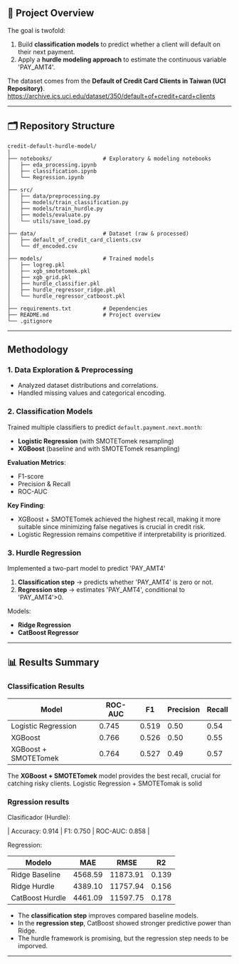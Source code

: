 ## 📌 Project Overview

The goal is twofold:

1. Build **classification models** to predict whether a client will default on their next payment.
2. Apply a **hurdle modeling approach** to estimate the continuous variable 'PAY_AMT4'.

The dataset comes from the **Default of Credit Card Clients in Taiwan (UCI Repository)**.
https://archive.ics.uci.edu/dataset/350/default+of+credit+card+clients

---

## 🗂️ Repository Structure

```
credit-default-hurdle-model/
│
├── notebooks/                # Exploratory & modeling notebooks
│   ├── eda_processing.ipynb
│   ├── classification.ipynb
│   └── Regression.ipynb
│
├── src/                      
│   ├── data/preprocessing.py
│   ├── models/train_classification.py
│   ├── models/train_hurdle.py
│   ├── models/evaluate.py
│   └── utils/save_load.py
│
├── data/                     # Dataset (raw & processed)
│   ├── default_of_credit_card_clients.csv
│   └── df_encoded.csv
│
├── models/                   # Trained models
│   ├── logreg.pkl
│   ├── xgb_smotetomek.pkl
│   ├── xgb_grid.pkl
│   ├── hurdle_classifier.pkl
│   ├── hurdle_regressor_ridge.pkl
│   └── hurdle_regressor_catboost.pkl
│
├── requirements.txt          # Dependencies
├── README.md                 # Project overview
└── .gitignore
```

---

## Methodology

### 1. Data Exploration & Preprocessing

* Analyzed dataset distributions and correlations.
* Handled missing values and categorical encoding.

### 2. Classification Models

Trained multiple classifiers to predict `default.payment.next.month`:

* **Logistic Regression** (with SMOTETomek resampling)
* **XGBoost** (baseline and with SMOTETomek resampling)

**Evaluation Metrics**:

* F1-score
* Precision & Recall
* ROC-AUC

**Key Finding**:

* XGBoost + SMOTETomek achieved the highest recall, making it more suitable since minimizing false negatives is crucial in credit risk.
* Logistic Regression remains competitive if interpretability is prioritized.

### 3. Hurdle Regression

Implemented a two-part model to predict 'PAY_AMT4'

1. **Classification step** → predicts whether 'PAY_AMT4' is zero or not.
2. **Regression step** → estimates 'PAY_AMT4', conditional to 'PAY_AMT4'>0.

Models:

* **Ridge Regression**
* **CatBoost Regressor**

---

## 📊 Results Summary

### Classification Results 

| Model                | ROC-AUC    | F1         | Precision | Recall     |
| -------------------- | ---------- | ---------- | --------- | ---------- |
| Logistic Regression  | 0.745      | 0.519      | 0.50      | 0.54       |
| XGBoost              | 0.766      | 0.526      | 0.50      | 0.55       |
| XGBoost + SMOTETomek | 0.764      | 0.527      | 0.49      | 0.57       |

The **XGBoost + SMOTETomek** model provides the best recall, crucial for catching risky clients.
Logistic Regression  + SMOTETomak is solid

### Rgression results

 Clasificador (Hurdle):
 
| Accuracy: 0.914 | F1: 0.750 | ROC-AUC: 0.858 |

Regression:                                                                  

|   Modelo        | MAE     | RMSE     | R2    |
|-----------------|---------|----------|-------|        
| Ridge Baseline  | 4568.59 | 11873.91 | 0.139 |
| Ridge Hurdle    | 4389.10 | 11757.94 | 0.156 |
| CatBoost Hurdle | 4461.09 | 11597.75 | 0.178 |


* The **classification step** improves compared baseline models.
* In the **regression step**, CatBoost showed stronger predictive power than Ridge.
* The hurdle framework is promising, but the regression step needs to be imporved.

---
